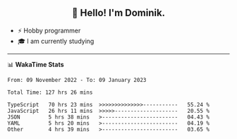 <h2 align="center">👋 Hello! I'm Dominik.</h2>

- ⚡ Hobby programmer
- 🎓 I am currently studying

---
📊 **WakaTime Stats**
<!--START_SECTION:waka-->

```text
From: 09 November 2022 - To: 09 January 2023

Total Time: 127 hrs 26 mins

TypeScript   70 hrs 23 mins  >>>>>>>>>>>>>>-----------   55.24 %
JavaScript   26 hrs 11 mins  >>>>>--------------------   20.55 %
JSON         5 hrs 38 mins   >------------------------   04.43 %
YAML         5 hrs 20 mins   >------------------------   04.19 %
Other        4 hrs 39 mins   >------------------------   03.65 %
```

<!--END_SECTION:waka-->
